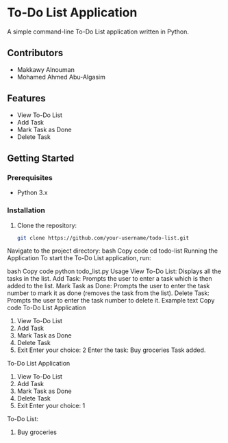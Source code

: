 # To-Do List Application

A simple command-line To-Do List application written in Python.

## Contributors
- Makkawy Alnouman
- Mohamed Ahmed Abu-Algasim

## Features

- View To-Do List
- Add Task
- Mark Task as Done
- Delete Task

## Getting Started

### Prerequisites

- Python 3.x

### Installation

1. Clone the repository:
   ```bash
   git clone https://github.com/your-username/todo-list.git
Navigate to the project directory:
bash
Copy code
cd todo-list
Running the Application
To start the To-Do List application, run:

bash
Copy code
python todo_list.py
Usage
View To-Do List: Displays all the tasks in the list.
Add Task: Prompts the user to enter a task which is then added to the list.
Mark Task as Done: Prompts the user to enter the task number to mark it as done (removes the task from the list).
Delete Task: Prompts the user to enter the task number to delete it.
Example
text
Copy code
To-Do List Application
1. View To-Do List
2. Add Task
3. Mark Task as Done
4. Delete Task
5. Exit
Enter your choice: 2
Enter the task: Buy groceries
Task added.

To-Do List Application
1. View To-Do List
2. Add Task
3. Mark Task as Done
4. Delete Task
5. Exit
Enter your choice: 1

To-Do List:
1. Buy groceries

